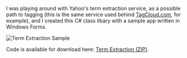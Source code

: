 I was playing around with Yahoo's term extraction service, as a possible path to tagging (this is the same service used behind [TagCloud.com](http://www.tagcloud.com), for example), and I created this C# class libary with a sample app written in Windows Forms.

<img alt="Term Extraction Sample" src="http://www.duncanmackenzie.net/images/termextraction.png" border="0" />

Code is available for download here: [Term Extraction (ZIP)](http://www.duncanmackenzie.net/samples/TermExtraction.zip "link to sample download").